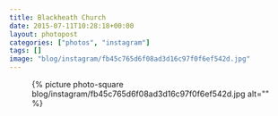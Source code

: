 ```yaml
---
title: Blackheath Church
date: 2015-07-11T10:28:18+00:00
layout: photopost
categories: ["photos", "instagram"]
tags: []
image: "blog/instagram/fb45c765d6f08ad3d16c97f0f6ef542d.jpg"
---
```


<figure class="photo photo--square">
  {% picture photo-square blog/instagram/fb45c765d6f08ad3d16c97f0f6ef542d.jpg alt="" %}
</figure>


